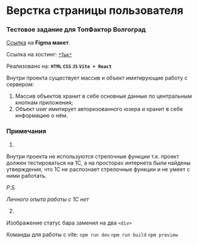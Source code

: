 # Верстка страницы пользователя
### Тестовое задание для ТопФактор Волгоград
[Ссылка](https://www.figma.com/file/7XxjKkBbTKEGiiynIsIKYS/%D0%97%D0%B0%D0%B4%D0%B0%D1%87%D0%B0-%D0%B2%D0%B5%D0%B1?node-id=0%3A1&t=XucbtIYAQEts3nZC-0) на **Figma макет**.

Ссылка на хостинг: [``*Тык*``](https://vlg-test-layout.onrender.com/)

Реализовано на: **``HTML`` ``CSS`` ``JS`` ``Vite + React``**

Внутри проекта существует массив и объект имитирующие работу с сервером:

1. Массив объектов хранит в себе основные данные по центральным кнопкам приложения;
2. Объект user имитирует авторизованного юзера и хранит в себе информацию о нём.

### Примечания
1.
Внутри проекта не используются стрелочные функции т.к. проект должен тестироваться на 1С, 
а на просторах интернета были найдены утверждения, что 1С не распознает стрелочные функции и не умеет с ними работать.

*P.S.*

*Личного опыта работы с 1С нет*

2. 
Изображение статус бара заменил на два `<div>`


Команды для работы с vite:
`npm run dev`
`npm run build`
`npm preview`

